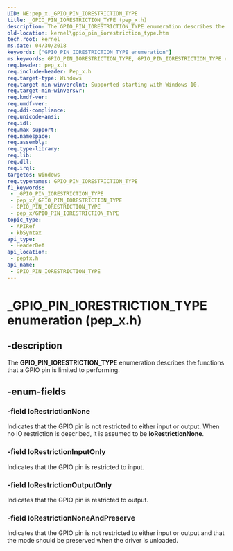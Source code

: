 ```yaml
---
UID: NE:pep_x._GPIO_PIN_IORESTRICTION_TYPE
title: _GPIO_PIN_IORESTRICTION_TYPE (pep_x.h)
description: The GPIO_PIN_IORESTRICTION_TYPE enumeration describes the functions that a GPIO pin is limited to performing.
old-location: kernel\gpio_pin_iorestriction_type.htm
tech.root: kernel
ms.date: 04/30/2018
keywords: ["GPIO_PIN_IORESTRICTION_TYPE enumeration"]
ms.keywords: GPIO_PIN_IORESTRICTION_TYPE, GPIO_PIN_IORESTRICTION_TYPE enumeration [Kernel-Mode Driver Architecture], IoRestrictionInputOnly, IoRestrictionNone, IoRestrictionNoneAndPreserve, IoRestrictionOutputOnly, _GPIO_PIN_IORESTRICTION_TYPE, kernel.gpio_pin_iorestriction_type, pepfx/GPIO_PIN_IORESTRICTION_TYPE, pepfx/IoRestrictionInputOnly, pepfx/IoRestrictionNone, pepfx/IoRestrictionNoneAndPreserve, pepfx/IoRestrictionOutputOnly
req.header: pep_x.h
req.include-header: Pep_x.h
req.target-type: Windows
req.target-min-winverclnt: Supported starting with Windows 10.
req.target-min-winversvr: 
req.kmdf-ver: 
req.umdf-ver: 
req.ddi-compliance: 
req.unicode-ansi: 
req.idl: 
req.max-support: 
req.namespace: 
req.assembly: 
req.type-library: 
req.lib: 
req.dll: 
req.irql: 
targetos: Windows
req.typenames: GPIO_PIN_IORESTRICTION_TYPE
f1_keywords:
 - _GPIO_PIN_IORESTRICTION_TYPE
 - pep_x/_GPIO_PIN_IORESTRICTION_TYPE
 - GPIO_PIN_IORESTRICTION_TYPE
 - pep_x/GPIO_PIN_IORESTRICTION_TYPE
topic_type:
 - APIRef
 - kbSyntax
api_type:
 - HeaderDef
api_location:
 - pepfx.h
api_name:
 - GPIO_PIN_IORESTRICTION_TYPE
---
```


# _GPIO_PIN_IORESTRICTION_TYPE enumeration (pep_x.h)


## -description

The <b>GPIO_PIN_IORESTRICTION_TYPE</b> enumeration describes the functions that a GPIO pin is limited to performing.

## -enum-fields

### -field IoRestrictionNone

Indicates that the GPIO pin is not restricted to either input or output. When no IO restriction is described, it is assumed to be <b>IoRestrictionNone</b>.

### -field IoRestrictionInputOnly

Indicates that the GPIO pin is restricted to input.

### -field IoRestrictionOutputOnly

Indicates that the GPIO pin is restricted to output.

### -field IoRestrictionNoneAndPreserve

Indicates that the GPIO pin is not restricted to either input or output and that the mode should be preserved when the driver is unloaded.

